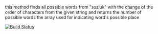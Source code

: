 this method finds all possible words from "sozluk" with the change of the order of characters
from the given string and returns the number of possible words
the array used for indicating word's possible place

[![Build Status](https://travis-ci.org/elifnurafsar/myDemoApp.fsvg?branch=master)](https://travis-ci.org/elifnurafsar/myDemoApp)